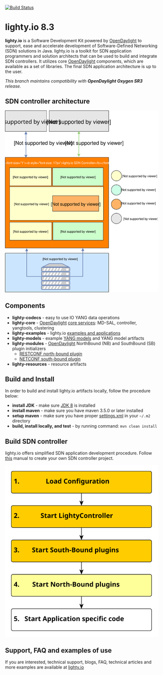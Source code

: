 [![Build Status](https://travis-ci.org/PantheonTechnologies/lighty-core.svg?branch=8.3.x)](https://travis-ci.org/PantheonTechnologies/lighty-core)


# lighty.io 8.3
__lighty.io__ is a Software Development Kit powered by [OpenDaylight](https://www.opendaylight.org/) to support, ease and accelerate development of
Software-Defined Networking (SDN) solutions in Java.
lighty.io is a toolkit for SDN application programmers and solution architects that can be used to build and integrate SDN controllers.
It utilizes core [OpenDaylight](https://www.opendaylight.org/) components, which are available as a set of libraries.
The final SDN application architecture is up to the user.

_This branch maintains compatibility with __OpenDaylight Oxygen SR3__ release._

## SDN controller architecture
![architecture](docs/lighty.io-controller-architecture.svg)

## Components
* __lighty-codecs__ - easy to use IO YANG data operations
* __lighty-core__ - [OpenDaylight](https://www.opendaylight.org/) [core services](lighty-core/lighty-controller/README.md): MD-SAL, controller, yangtools, clustering
* __lighty-examples__ - lighty.io [examples and applications](lighty-examples/controllers/README.md)
* __lighty-models__ - example [YANG models](lighty-models/README.md) and YANG model artifacts
* __lighty-modules__ - [OpenDaylight](https://www.opendaylight.org/) NorthBound (NB) and SouthBound (SB) plugin initializers
  - [RESTCONF north-bound plugin](lighty-modules/northbound-modules/lighty-restconf-nb-community)
  - [NETCONF south-bound plugin](lighty-modules/southbound-modules/lighty-netconf-sb) 
* __lighty-resources__ - resource artifacts

## Build and Install
In order to build and install lighty.io artifacts locally, follow the procedure below:
* __install JDK__ - make sure [JDK 8](http://openjdk.java.net/install/) is installed
* __install maven__ - make sure you have maven 3.5.0 or later installed
* __setup maven__ - make sure you have proper [settings.xml](https://github.com/opendaylight/odlparent/blob/master/settings.xml) in your ```~/.m2``` directory
* __build, install locally, and test__ - by running command: ``mvn clean install``

## Build SDN controller
lighty.io offers simplified SDN application development procedure. Follow [this](lighty-examples/controllers/README.md) manual to create your own SDN controller project.

![controller startup sequence](docs/lighty.io-controller-startup-sequence.svg)

## Support, FAQ and examples of use
If you are interested, technical support, blogs, FAQ, technical articles and more examples are available at
[lighty.io](https://lighty.io/)

